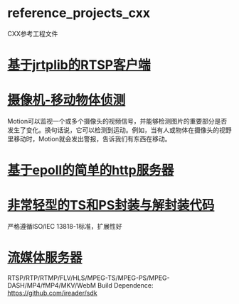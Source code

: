 # reference_projects_cxx
CXX参考工程文件

# [基于jrtplib的RTSP客户端](https://github.com/Ansersion/myRtspClient/tree/master)
# [摄像机-移动物体侦测](https://github.com/Motion-Project/motion)
Motion可以监视一个或多个摄像头的视频信号，并能够检测图片的重要部分是否发生了变化。换句话说，它可以检测到运动。例如，当有人或物体在摄像头的视野里移动时，Motion就会发出警报，告诉我们有东西在移动。
# [基于epoll的简单的http服务器](https://github.com/hongliuliao/ehttp)
# [非常轻型的TS和PS封装与解封装代码](https://github.com/xphh/litets)
严格遵循ISO/IEC 13818-1标准，扩展性好
# [流媒体服务器](https://github.com/ireader/media-server)
RTSP/RTP/RTMP/FLV/HLS/MPEG-TS/MPEG-PS/MPEG-DASH/MP4/fMP4/MKV/WebM
Build Dependence: https://github.com/ireader/sdk
